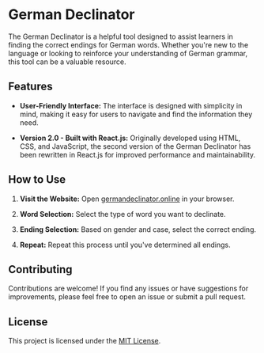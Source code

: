 # German Declinator

The German Declinator is a helpful tool designed to assist learners in finding the correct endings for German words. Whether you're new to the language or looking to reinforce your understanding of German grammar, this tool can be a valuable resource.

## Features

- **User-Friendly Interface:** The interface is designed with simplicity in mind, making it easy for users to navigate and find the information they need.

- **Version 2.0 - Built with React.js:** Originally developed using HTML, CSS, and JavaScript, the second version of the German Declinator has been rewritten in React.js for improved performance and maintainability.

## How to Use

1. **Visit the Website:** Open [germandeclinator.online](https://germandeclinator.online) in your browser.

2. **Word Selection:** Select the type of word you want to declinate.

3. **Ending Selection:** Based on gender and case, select the correct ending.

4. **Repeat:** Repeat this process until you've determined all endings.

## Contributing

Contributions are welcome! If you find any issues or have suggestions for improvements, please feel free to open an issue or submit a pull request.

## License

This project is licensed under the [MIT License](LICENSE).
